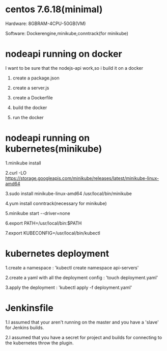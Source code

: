# centos 7.6.18(minimal)
Hardware: 8GBRAM-4CPU-50GB(VM)

Software: Dockerengine,minikube,conntrack(for minikube)

# nodeapi running on docker
I want to be sure that the nodejs-api work,so i build it on a docker

1. create a package.json

2. create a server.js

3. create a Dockerfile

4. build the docker

5. run the docker 
# nodeapi running on kubernetes(minikube)
1.minikube install

2.curl -LO https://storage.googleapis.com/minikube/releases/latest/minikube-linux-amd64

3.sudo install minikube-linux-amd64 /usr/local/bin/minikube

4.yum install conntrack(necessary for minikube)

5.minikube start --driver=none

6.export PATH=/usr/local/bin:$PATH

7.export KUBECONFIG=/usr/local/bin/kubectl

# kubernetes deployment
1.create a namespace : 'kubectl create namespace api-servers'

2.create a yaml with all the deployment config : 'touch deployment.yaml'

3.apply the deployment : 'kubectl apply -f deployment.yaml'

# Jenkinsfile
1.I assumed that your aren't running on the master and you have a 'slave' for Jenkins builds.

2.I assumed that you have a secret for project and builds for connecting to the kubernetes throw the plugin.



